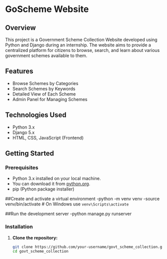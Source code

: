 # GoScheme Website

## Overview
This project is a Government Scheme Collection Website developed using Python and Django during an internship. 
The website aims to provide a centralized platform for citizens to browse, search, and learn about various government schemes available to them.

## Features
- Browse Schemes by Categories
- Search Schemes by Keywords
- Detailed View of Each Scheme
- Admin Panel for Managing Schemes

## Technologies Used
- Python 3.x
- Django 5.x
- HTML, CSS, JavaScript (Frontend)

## Getting Started

### Prerequisites
- Python 3.x installed on your local machine.
- You can download it from [python.org](https://www.python.org/).
- pip (Python package installer)

##Create and activate a virtual environment
-python -m venv venv
-source venv/bin/activate  # On Windows use `venv\Scripts\activate`

##Run the development server
-python manage.py runserver


### Installation

1. **Clone the repository:**
   ```bash
   git clone https://github.com/your-username/govt_scheme_collection.git
   cd govt_scheme_collection
